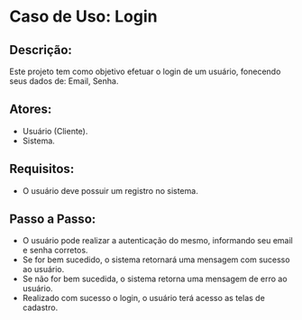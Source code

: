 # Caso de Uso: Login

## Descrição:
Este projeto tem como objetivo efetuar o login de um usuário, fonecendo seus dados de: Email, Senha.

## Atores:
* Usuário (Cliente).
* Sistema.

## Requisitos:
* O usuário deve possuir um registro no sistema.


## Passo a Passo:
* O usuário pode realizar a autenticação do mesmo, informando seu email e senha corretos.
* Se for bem sucedido, o sistema retornará uma mensagem com sucesso ao usuário.
* Se não for bem sucedida, o sistema retorna uma mensagem de erro ao usuário.
* Realizado com sucesso o login, o usuário terá acesso as telas de cadastro.
